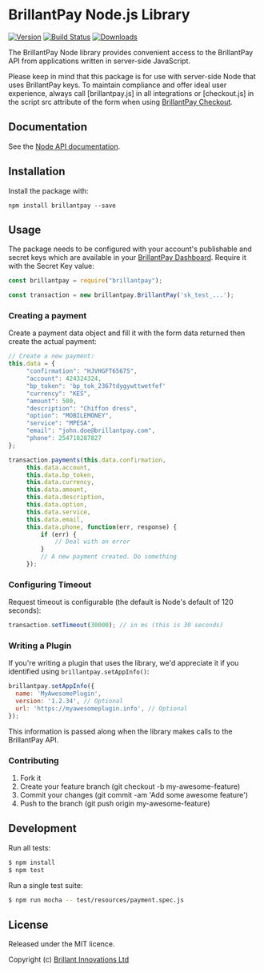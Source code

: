 # BrillantPay Node.js Library

[![Version](https://img.shields.io/npm/v/brillantpay.svg)](https://www.npmjs.org/package/brillantpay)
[![Build Status](https://travis-ci.org/BrillantPay/brillantpay-node.svg?branch=master)](https://travis-ci.org/BrillantPay/brillantpay-node)
[![Downloads](https://img.shields.io/npm/dm/brillantpay.svg)](https://www.npmjs.com/package/brillantpay)

The BrillantPay Node library provides convenient access to the BrillantPay API
from applications written in server-side JavaScript.

Please keep in mind that this package is for use with server-side Node that
uses BrillantPay keys. To maintain compliance and offer ideal user experience,
always call [brillantpay.js] in all integrations or [checkout.js] in the script
src attribute of the form when using [BrillantPay Checkout](http://docs.brillantpay.com).

## Documentation

See the [Node API documentation](http://docs.brillantpay.com).

## Installation

Install the package with:

    npm install brillantpay --save

## Usage

The package needs to be configured with your account's publishable and secret
keys which are available in your [BrillantPay Dashboard](http://dashboard.brillantpay.com).
Require it with the Secret Key value:

``` js
const brillantpay = require("brillantpay");

const transaction = new brillantpay.BrillantPay('sk_test_...');
```

### Creating a payment

Create a payment data object and fill it with the form data returned
then create the actual payment:

``` js
// Create a new payment:
this.data = {
     "confirmation": "HJVHGFT65675",
     "account": 424324324,
     "bp_token": 'bp_tok_2367tdygywttwetfef'
     "currency": "KES",
     "amount": 500,
     "description": "Chiffon dress",
     "option": "MOBILEMONEY",
     "service": "MPESA",
     "email": "john.doe@brillantpay.com",
     "phone": 254718287827
};

transaction.payments(this.data.confirmation,
     this.data.account,
     this.data.bp_token,
     this.data.currency,
     this.data.amount,
     this.data.description,
     this.data.option,
     this.data.service,
     this.data.email,
     this.data.phone, function(err, response) {
         if (err) {
             // Deal with an error
         }
         // A new payment created. Do something
     });
```

### Configuring Timeout

Request timeout is configurable (the default is Node's default of 120 seconds):

``` js
transaction.setTimeout(30000); // in ms (this is 30 seconds)
```

### Writing a Plugin

If you're writing a plugin that uses the library, we'd appreciate it if you identified using `brillantpay.setAppInfo()`:

``` js
brillantpay.setAppInfo({
  name: 'MyAwesomePlugin',
  version: '1.2.34', // Optional
  url: 'https://myawesomeplugin.info', // Optional
});
```

This information is passed along when the library makes calls to the BrillantPay API.

### Contributing

1. Fork it
2. Create your feature branch (git checkout -b my-awesome-feature)
3. Commit your changes (git commit -am 'Add some awesome feature')
4. Push to the branch (git push origin my-awesome-feature)

## Development

Run all tests:

``` bash
$ npm install
$ npm test
```

Run a single test suite:

```bash
$ npm run mocha -- test/resources/payment.spec.js
```

## License

Released under the MIT licence.

Copyright (c) [Brillant Innovations Ltd](http://brillantinnovations.com)